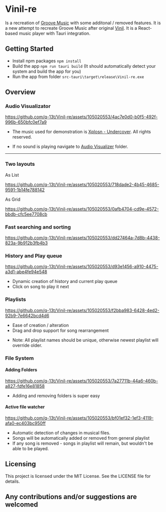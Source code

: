 # Vinil-re

Is a recreation of [Groove Music](https://en.wikipedia.org/wiki/Groove_Music) with some additonal / removed features. It is a new attempt to recreate Groove Music after original [Vinil](https://github.com/q-13t/vinil). It is a React-based music player with Tauri integration.

## Getting Started

- Install npm packages `npm install`
- Build the app `npm run tauri build`
    (It should automatically detect your system and build the app for you)
- Run the app from folder  `src-tauri\target\release\Vinil-re.exe`

## Overview
### Audio Visualizator

https://github.com/q-13t/Vinil-re/assets/105020553/4ac7e0d0-b0f5-492f-996b-650bfc0ef7a9


* The music used for demonstration is  [Xplosn - Undercover](https://soundcloud.com/xplosn/undercover-free-dl?utm_source=clipboard&utm_medium=text&utm_campaign=social_sharing). All rights reserved.

* If no sound is playing navigate to [Audio Visualizer](https://youtu.be/LVJJR_IH5Mo) folder.

___
### Two layouts

As List

https://github.com/q-13t/Vinil-re/assets/105020553/718dade2-4b45-4685-9591-1b14fe788142

As Grid

https://github.com/q-13t/Vinil-re/assets/105020553/0afb4704-cd9e-4572-bbdb-cfc5ee7708cb

### Fast searching and sorting

https://github.com/q-13t/Vinil-re/assets/105020553/dd27464a-7d8b-4438-823a-9b912b3fb4b3


### History and Play queue

https://github.com/q-13t/Vinil-re/assets/105020553/d93e1456-a910-4475-a3d1-abe4fe94e548

- Dynamic creation of history and current play queue
- Click on song to play it next

### Playlists

https://github.com/q-13t/Vinil-re/assets/105020553/f2bba983-6428-4ed2-92b9-7e6642bcd4d6

- Ease of creation / alteration
- Drag and drop support for song rearrangement 

* Note: All playlist names should be unique, otherwise newest playlist will override older.

### File System
#### Adding Folders

https://github.com/q-13t/Vinil-re/assets/105020553/7a27711b-44a6-460b-a827-fdfe16e81858

- Adding and removing folders is super easy

#### Active file watcher

https://github.com/q-13t/Vinil-re/assets/105020553/bf01ef32-1ef3-4119-afa0-ec403bc950ff

- Automatic detection of changes in musical files.
- Songs will be automatically added or removed from general playlist
- If any song is removed - songs in playlist will remain, but wouldn't be able to be played.

## Licensing
This project is licensed under the MIT License. See the LICENSE file for details.

## Any contributions and/or suggestions are welcomed
